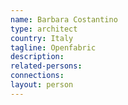 ```yaml
---
name: Barbara Costantino
type: architect
country: Italy
tagline: Openfabric
description:
related-persons:
connections:
layout: person
---
```

